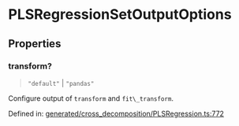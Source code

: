 # PLSRegressionSetOutputOptions

## Properties

### transform?

> `"default"` \| `"pandas"`

Configure output of `transform` and `fit\_transform`.

Defined in:  [generated/cross\_decomposition/PLSRegression.ts:772](https://github.com/transitive-bullshit/scikit-learn-ts/blob/92ab806/packages/sklearn/src/generated/cross_decomposition/PLSRegression.ts#L772)
